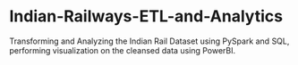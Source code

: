 # Indian-Railways-ETL-and-Analytics
Transforming and Analyzing the Indian Rail Dataset using PySpark and SQL, performing visualization on the cleansed data using PowerBI.
